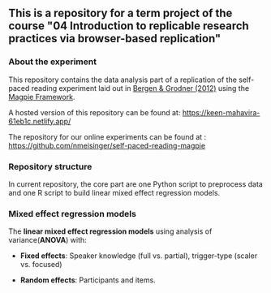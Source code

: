 ## This is a repository for a term project of the course "04  Introduction to replicable research practices via browser-based replication"

### About the experiment
This repository contains the data analysis part of a replication of the self-paced reading experiment laid out in [Bergen & Grodner (2012)](https://web.archive.org/web/20160508203939id_/http://web.mit.edu/bergen/www/papers/BergenGrodner%202012.pdf) using the [Magpie Framework](https://magpie-manual.netlify.app/).

A hosted version of this repository can be found at: https://keen-mahavira-61eb1c.netlify.app/

The repository for our online experiments can be found at : https://github.com/nmeisinger/self-paced-reading-magpie

### Repository structure

In current repository, the core part are one Python script to preprocess data and one R script to build linear mixed effect regression models.


### Mixed effect regression models

The **linear mixed effect regression models** using analysis of variance(**ANOVA**) with:

- **Fixed effects**: Speaker knowledge (full vs. partial), trigger-type (scaler vs. focused)

- **Random effects**: Participants and items.

